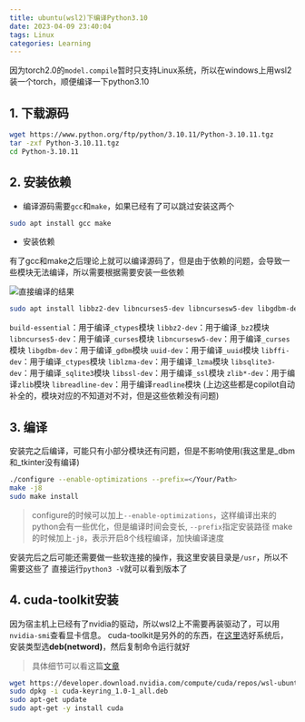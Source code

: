 ```yaml
---
title: ubuntu(wsl2)下编译Python3.10
date: 2023-04-09 23:40:04
tags: Linux
categories: Learning
---
```

<!-- cspell: disable -->
因为torch2.0的`model.compile`暂时只支持Linux系统，所以在windows上用wsl2装一个torch，顺便编译一下python3.10

## 1. 下载源码

```bash
wget https://www.python.org/ftp/python/3.10.11/Python-3.10.11.tgz
tar -zxf Python-3.10.11.tgz
cd Python-3.10.11
```

## 2. 安装依赖

- 编译源码需要`gcc`和`make`，如果已经有了可以跳过安装这两个

```bash
sudo apt install gcc make
```

- 安装依赖

有了gcc和make之后理论上就可以编译源码了，但是由于依赖的问题，会导致一些模块无法编译，所以需要根据需要安装一些依赖

![直接编译的结果](./missing_module.png)

```bash
sudo apt install libbz2-dev libncurses5-dev libncursesw5-dev libgdbm-dev uuid-dev libffi-dev liblzma-dev libsqlite3-dev libssl-dev zlib*-dev libreadline-dev
```

`build-essential`：用于编译`_ctypes`模块
`libbz2-dev`：用于编译`_bz2`模块
`libncurses5-dev`：用于编译`_curses`模块
`libncursesw5-dev`：用于编译`_curses`模块
`libgdbm-dev`：用于编译`_gdbm`模块
`uuid-dev`：用于编译`_uuid`模块
`libffi-dev`：用于编译`_ctypes`模块
`liblzma-dev`：用于编译`_lzma`模块
`libsqlite3-dev`：用于编译`_sqlite3`模块
`libssl-dev`：用于编译`_ssl`模块
`zlib*-dev`：用于编译`zlib`模块
`libreadline-dev`：用于编译`readline`模块
(上边这些都是copilot自动补全的，模块对应的不知道对不对，但是这些依赖没有问题)

## 3. 编译

安装完之后编译，可能只有小部分模块还有问题，但是不影响使用(我这里是_dbm和_tkinter没有编译)

```bash
./configure --enable-optimizations --prefix=</Your/Path>
make -j8
sudo make install
```

> configure的时候可以加上`--enable-optimizations`，这样编译出来的python会有一些优化，但是编译时间会变长, `--prefix`指定安装路径
> make的时候加上`-j8`，表示开启8个线程编译，加快编译速度

安装完后之后可能还需要做一些软连接的操作，我这里安装目录是`/usr`，所以不需要这些了
直接运行`python3 -V`就可以看到版本了

## 4. cuda-toolkit安装

因为宿主机上已经有了nvidia的驱动，所以wsl2上不需要再装驱动了，可以用`nvidia-smi`查看显卡信息。
cuda-toolkit是另外的的东西，在[这里](https://developer.nvidia.com/cuda-downloads?target_os=Linux&target_arch=x86_64&Distribution=WSL-Ubuntu&target_version=2.0)选好系统后，安装类型选**deb(netword)**，然后复制命令运行就好

> 具体细节可以看这篇[文章](../2021/10-29-Tensorflow%E4%B8%8ECUDA%E7%9A%84%E5%AE%89%E8%A3%85)

```bash
wget https://developer.download.nvidia.com/compute/cuda/repos/wsl-ubuntu/x86_64/cuda-keyring_1.0-1_all.deb
sudo dpkg -i cuda-keyring_1.0-1_all.deb
sudo apt-get update
sudo apt-get -y install cuda
```
